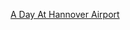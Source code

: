 ---
layout: post
wordpress_id: 1421
wordpress_url: http://noesbueno.com/archives/1421
date: '2012-02-22 12:04:42 -0600'
date_gmt: '2012-02-22 17:04:42 -0600'
body: |
  <p><a href="http://www.thehighdefinite.com/2012/02/a-day-at-hannover-airport/">A Day At Hannover Airport</a></p>
---